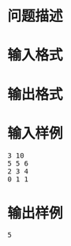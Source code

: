 

# 问题描述



# 输入格式



# 输出格式



# 输入样例


<pre>3 10
5 5 6
2 3 4
0 1 1
</pre>

# 输出样例


<pre>5
</pre>
